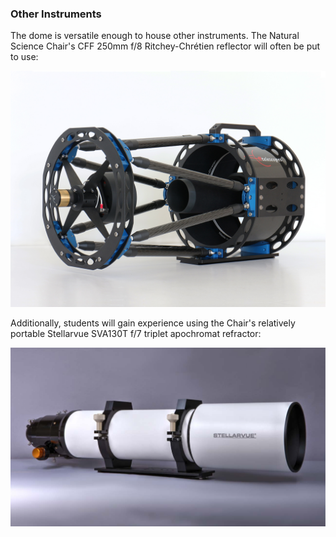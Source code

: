 ### Other Instruments

The dome is versatile enough to house other instruments. The Natural Science Chair's CFF 250mm f/8 Ritchey-Chr&eacute;tien reflector will often be put to use:

![CFF RC250 F/8](./photos/250mm-1308-1200x900.jpg)

Additionally, students will gain experience using the Chair's relatively portable Stellarvue SVA130T f/7 triplet apochromat refractor:

![Stellarvue SV130T](./photos/SVA130EDT.png)
